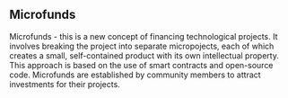 ## Microfunds

Microfunds - this is a new concept of financing technological projects. It involves breaking the project into separate micropojects, each of which creates a small, self-contained product with its own intellectual property. This approach is based on the use of smart contracts and open-source code.
Microfunds are established by community members to attract investments for their projects.
